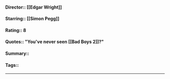 #### Director:: [[Edgar Wright]]
#### Starring:: [[Simon Pegg]]
#### Rating:: 8
#### Quotes:: "You've never seen [[Bad Boys 2]]?"
#### Summary:: 
#### Tags:: 

---